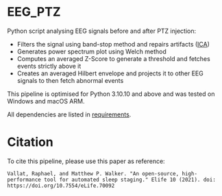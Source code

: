 # EEG_PTZ

Python script analysing EEG signals before and after PTZ injection:
 - Filters the signal using band-stop method and repairs artifacts ([ICA](https://mne.tools/stable/auto_tutorials/preprocessing/40_artifact_correction_ica.html))
 - Generates power spectrum plot using Welch method
 - Computes an averaged Z-Score to generate a threshold and fetches events strictly above it
 - Creates an averaged Hilbert envelope and projects it to other EEG signals to then fetch abnormal events

This pipeline is optimised for Python 3.10.10 and above and was tested on Windows and macOS ARM.

All dependencies are listed in [requirements](requirements.txt).

# Citation

To cite this pipeline, please use this paper as reference:

    Vallat, Raphael, and Matthew P. Walker. "An open-source, high-performance tool for automated sleep staging." Elife 10 (2021). doi: https://doi.org/10.7554/eLife.70092
